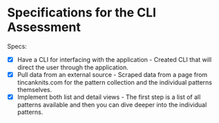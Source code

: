 # Specifications for the CLI Assessment

Specs:
- [x] Have a CLI for interfacing with the application - Created CLI that will direct the user through the application.
- [x] Pull data from an external source - Scraped data from a page from tincanknits.com for the pattern collection and the individual patterns themselves.
- [x] Implement both list and detail views - The first step is a list of all patterns available and then you can dive deeper into the individual patterns. 

